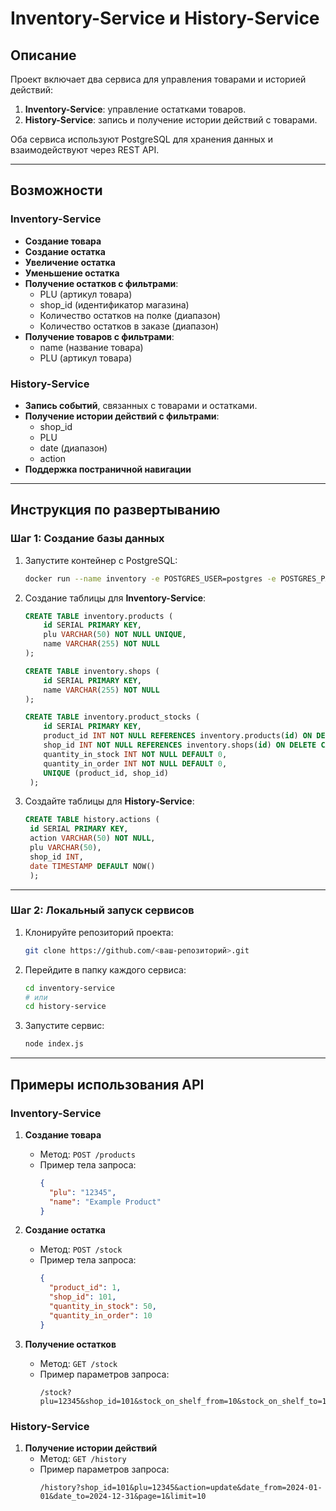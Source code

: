 # Inventory-Service и History-Service

## Описание

Проект включает два сервиса для управления товарами и историей действий:

1. **Inventory-Service**: управление остатками товаров.
2. **History-Service**: запись и получение истории действий с товарами.

Оба сервиса используют PostgreSQL для хранения данных и взаимодействуют через REST API.

---

## Возможности

### Inventory-Service
- **Создание товара**
- **Создание остатка**
- **Увеличение остатка**
- **Уменьшение остатка**
- **Получение остатков с фильтрами**:
  - PLU (артикул товара)
  - shop_id (идентификатор магазина)
  - Количество остатков на полке (диапазон)
  - Количество остатков в заказе (диапазон)
- **Получение товаров с фильтрами**:
  - name (название товара)
  - PLU (артикул товара)

### History-Service
- **Запись событий**, связанных с товарами и остатками.
- **Получение истории действий с фильтрами**:
  - shop_id
  - PLU
  - date (диапазон)
  - action
- **Поддержка постраничной навигации**

---

## Инструкция по развертыванию

### Шаг 1: Создание базы данных

1. Запустите контейнер с PostgreSQL:
   ```bash
   docker run --name inventory -e POSTGRES_USER=postgres -e POSTGRES_PASSWORD=postgres -e POSTGRES_DB=inventory-db -d -p 5432:5432 postgres
   ```

2. Создание таблицы для **Inventory-Service**:
   ```sql
   CREATE TABLE inventory.products (
       id SERIAL PRIMARY KEY,
       plu VARCHAR(50) NOT NULL UNIQUE,
       name VARCHAR(255) NOT NULL
   );

   CREATE TABLE inventory.shops (
       id SERIAL PRIMARY KEY,
       name VARCHAR(255) NOT NULL
   );

   CREATE TABLE inventory.product_stocks (
       id SERIAL PRIMARY KEY,
       product_id INT NOT NULL REFERENCES inventory.products(id) ON DELETE CASCADE,
       shop_id INT NOT NULL REFERENCES inventory.shops(id) ON DELETE CASCADE,
       quantity_in_stock INT NOT NULL DEFAULT 0,
       quantity_in_order INT NOT NULL DEFAULT 0,
       UNIQUE (product_id, shop_id)
    );

   ```

3. Создайте таблицы для **History-Service**:
   ```sql
   CREATE TABLE history.actions (
    id SERIAL PRIMARY KEY,
    action VARCHAR(50) NOT NULL,
    plu VARCHAR(50),
    shop_id INT,
    date TIMESTAMP DEFAULT NOW()
    );
   ```

---

### Шаг 2: Локальный запуск сервисов

1. Клонируйте репозиторий проекта:
   ```bash
   git clone https://github.com/<ваш-репозиторий>.git
   ```

2. Перейдите в папку каждого сервиса:
   ```bash
   cd inventory-service
   # или
   cd history-service
   ```

4. Запустите сервис:
   ```bash
   node index.js
   ```

---

## Примеры использования API

### Inventory-Service
1. **Создание товара**
   - Метод: `POST /products`
   - Пример тела запроса:
     ```json
     {
       "plu": "12345",
       "name": "Example Product"
     }
     ```

2. **Создание остатка**
   - Метод: `POST /stock`
   - Пример тела запроса:
     ```json
     {
       "product_id": 1,
       "shop_id": 101,
       "quantity_in_stock": 50,
       "quantity_in_order": 10
     }
     ```

3. **Получение остатков**
   - Метод: `GET /stock`
   - Пример параметров запроса:
     ```
     /stock?plu=12345&shop_id=101&stock_on_shelf_from=10&stock_on_shelf_to=100
     ```

### History-Service
1. **Получение истории действий**
   - Метод: `GET /history`
   - Пример параметров запроса:
     ```
     /history?shop_id=101&plu=12345&action=update&date_from=2024-01-01&date_to=2024-12-31&page=1&limit=10
     ```

